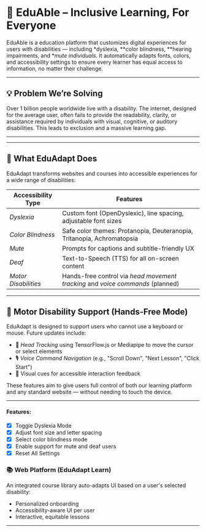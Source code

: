 # 🧠 EduAble – Inclusive Learning, For Everyone

EduAble is a education platform that customizes digital experiences for users with disabilities — including *dyslexia, **color blindness, **hearing impairments, and **mute individuals*. It automatically adapts fonts, colors, and accessibility settings to ensure every learner has equal access to information, no matter their challenge.

---

## 💡 Problem We’re Solving

Over 1 billion people worldwide live with a disability. The internet, designed for the average user, often fails to provide the readability, clarity, or assistance required by individuals with visual, cognitive, or auditory disabilities. This leads to exclusion and a massive learning gap.

---
---

## 🧠 What EduAdapt Does

EduAdapt transforms websites and courses into accessible experiences for a wide range of disabilities:

| Accessibility Type     | Features |
|------------------------|----------|
| *Dyslexia*           | Custom font (OpenDyslexic), line spacing, adjustable font sizes |
| *Color Blindness*    | Safe color themes: Protanopia, Deuteranopia, Tritanopia, Achromatopsia |
| *Mute*               | Prompts for captions and subtitle-friendly UX |
| *Deaf*               | Text-to-Speech (TTS) for all on-screen content |
| *Motor Disabilities* | Hands-free control via *head movement tracking* and *voice commands* (planned) |

---

## 🧠 Motor Disability Support (Hands-Free Mode)

EduAdapt is designed to support users who cannot use a keyboard or mouse. Future updates include:

- 🎯 *Head Tracking* using TensorFlow.js or Mediapipe to move the cursor or select elements
- 🎙 *Voice Command Navigation* (e.g., "Scroll Down", "Next Lesson", "Click Start")
- 💬 Visual cues for accessible interaction feedback

These features aim to give users full control of both our learning platform and any standard website — without needing to touch the device.

---


####  Features:
- [x] Toggle Dyslexia Mode
- [x] Adjust font size and letter spacing
- [x] Select color blindness mode
- [x] Enable support for mute and deaf users
- [x] Reset All Settings

### 📚 Web Platform (EduAdapt Learn)
An integrated course library auto-adapts UI based on a user's selected disability:
- Personalized onboarding
- Accessibility-aware UI per user
- Interactive, equitable lessons

---
